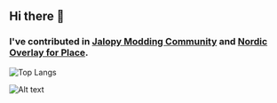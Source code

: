 ## Hi there 👋

### I've contributed in [Jalopy Modding Community](https://github.com/Jalopy-Mods) and [Nordic Overlay for Place](https://github.com/Meb-Do-Stuff/NordicPlace).

![Top Langs](https://github-readme-stats.vercel.app/api/top-langs/?username=meblikea&langs_count=16&theme=github_dark&layout=compact)

![Alt text](https://spotify-recently-played-readme.vercel.app/api?user=wfgb8exieauivdusod7nkggco)
